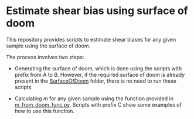 # Estimate shear bias using surface of doom

This repository provides scripts to estimate shear biases for any given sample using the surface of doom. 

The process involves two steps:

- Generating the surface of doom, which is done using the scripts with prefix from A to B. However, if the required surface of doom is already present in the [SurfaceOfDoom](https://github.com/KiDS-WL/MultiBand_ImSim/tree/main/biasEstimationWithSurfaceOfDoom/SurfaceOfDoom) folder, there is no need to run these scripts.

- Calculating *m* for any given sample using the function provided in [m_from_doom_func.py](https://github.com/KiDS-WL/MultiBand_ImSim/tree/main/biasEstimationWithSurfaceOfDoom/m_from_doom_func.py). Scripts with prefix C show some examples of how to use this function.